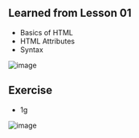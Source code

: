## Learned from Lesson 01
- Basics of HTML
- HTML Attributes
- Syntax

![image](https://user-images.githubusercontent.com/125558428/232192358-a5c8caf4-ac3b-47b5-a0ef-35ce96e92964.png)

## Exercise

- 1g

![image](https://user-images.githubusercontent.com/125558428/232190872-26d1a329-abb7-4576-b4e6-3de82fea6b13.png)